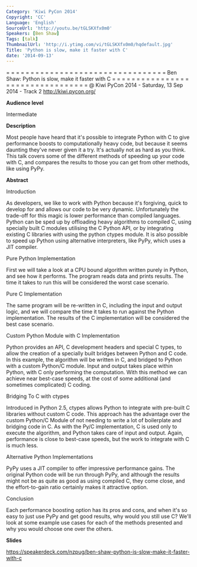 ```yaml
---
Category: 'Kiwi PyCon 2014'
Copyright: 'CC'
Language: 'English'
SourceUrl: 'http://youtu.be/tGLSKXfx0m0'
Speakers: [Ben Shaw]
Tags: [talk]
ThumbnailUrl: 'http://i.ytimg.com/vi/tGLSKXfx0m0/hqdefault.jpg'
Title: 'Python is slow, make it faster with C'
date: '2014-09-13'
---
```

= = = = = = = = = = = = = = = = = = = = = = = = = = = = = = = = = 
Ben Shaw:
Python is slow, make it faster with C
= = = = = = = = = = = = = = = = = = = = = = = = = = = = = = = = = 
@ Kiwi PyCon 2014 - Saturday, 13 Sep 2014 - Track 2 
http://kiwi.pycon.org/

**Audience level**

Intermediate

**Description**

Most people have heard that it's possible to integrate Python with C to give performance boosts to computationally heavy code, but because it seems daunting they've never given it a try. It's actually not as hard as you think. This talk covers some of the different methods of speeding up your code with C, and compares the results to those you can get from other methods, like using PyPy.

**Abstract**

Introduction

As developers, we like to work with Python because it's forgiving, quick to develop for and allows our code to be very dynamic. Unfortunately the trade-off for this magic is lower performance than compiled languages. Python can be sped up by offloading heavy algorithms to compiled C, using specially built C modules utilising the C Python API, or by integrating existing C libraries with using the python ctypes module. It is also possible to speed up Python using alternative interpreters, like PyPy, which uses a JIT compiler.

Pure Python Implementation

First we will take a look at a CPU bound algorithm written purely in Python, and see how it performs. The program reads data and prints results. The time it takes to run this will be considered the worst case scenario.

Pure C Implementation

The same program will be re-written in C, including the input and output logic, and we will compare the time it takes to run against the Python implementation. The results of the C implementation will be considered the best case scenario.

Custom Python Module with C Implementation

Python provides an API, C development headers and special C types, to allow the creation of a specially built bridges between Python and C code. In this example, the algorithm will be written in C, and bridged to Python with a custom Python/C module. Input and output takes place within Python, with C only performing the computation. With this method we can achieve near best-case speeds, at the cost of some additional (and sometimes complicated) C coding.

Bridging To C with ctypes

Introduced in Python 2.5, ctypes allows Python to integrate with pre-built C libraries without custom C code. This approach has the advantage over the custom Python/C Module of not needing to write a lot of boilerplate and bridging code in C. As with the Py/C implementation, C is used only to execute the algorithm, and Python takes care of input and output. Again, performance is close to best-case speeds, but the work to integrate with C is much less.

Alternative Python Implementations

PyPy uses a JIT compiler to offer impressive performance gains. The original Python code will be run through PyPy, and although the results might not be as quite as good as using compiled C, they come close, and the effort-to-gain ratio certainly makes it attractive option.

Conclusion

Each performance boosting option has its pros and cons, and when it's so easy to just use PyPy and get good results, why would you still use C? We'll look at some example use cases for each of the methods presented and why you would choose one over the others.

**Slides**

https://speakerdeck.com/nzpug/ben-shaw-python-is-slow-make-it-faster-with-c